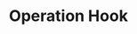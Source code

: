 ---
title: Operation Hook
sidebar_position: 4
Theme: dev
Icon: fas fa-cogs
Description : Prendre en main la notion d'`Operation` et d'`OperationHook` avec le Starter `Spring Boot`.
StartPage : implementation
Duration : 40m
visible : true
---